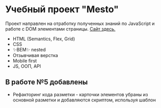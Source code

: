 # Учебный проект "Mesto"


Проект направлен на отработку полученных знаний по JavaScript и работе с DOM элементами страницы. [Сайт здесь.](https://ortiespn.github.io/mesto/)

- HTML (Semantics, Flex, Grid)
- CSS
- ✨BEM✨ nested
- Отзывчивая верстка
- Mobile first
- JS, ООП, API

## В работе №5 добавлены
- Рефакторинг кода разметки - карточки элементов убраны из основной разметки и добавляются скриптом, используя шаблон <template>
- Добавлена возможность добавлять и удалять карточки с изображением, кнопка "лайк" на карточке интерактивна
- Элемент попап для изображения карточки, позволяющий увеличить изображение
- Анимация для открытия и закрытия попап секций

## В работе №6 добавлены
- Универсальная и масштабируемая логика браузерной валидации полей на JS
- Закрытие попапов по клавише 'esc' или по клику вне попапа

## В работе №7 добавлены
- Рефакторинг JS кода, логики создания карточек мест и валидации форм преобразованы с помощью классов в соответствии с методами ООП
- Каждая карточка места создается как отдельный экземпляр  класса Card
- Каждая форма валидируется с помощью методов класса FromValidator

## В работе №8 добавлены
- Рефакторинг JS кода, в соответствии с принципами ООП
- Каждый попап создается как экземпляр соответствующего класса
- Секция с карточками создается с помощью отдельного классы
- Все взаимосвязи между классами - легкие, нет зависимостей

## В работе №9 добавлены
- Обработка запросов к серверу. Исходный массив карточек получен от сервера, все действия (редактирования, доавления, удаления, лайки) сохраняются на сервере
- Для обработки запросов используется отдельный класс Api
- Реализована логика установки и снятия уникального лайка
- Пользователь может удалить только свою карточку
- Попап для изменения аватара пользователя
- Попап подтверждения для удаления карточки

### ЯПрактикум // когорта: grey_66 // Петухов Никита // 2023
